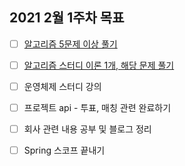 ## 2021 2월 1주차 목표

- [ ] [알고리즘 5문제 이상 풀기](https://github.com/UntitledCrew/Weekly/tree/sangwoo/2021_year/2_month/1_week/Sangwoo/Algorithm)

- [ ] [알고리즘 스터디 이론 1개, 해당 문제 풀기](https://github.com/UntitledCrew/Weekly/tree/sangwoo/2021_year/1_month/5_week/Sangwoo/Algorithm)

- [ ] 운영체제 스터디 강의

- [ ] 프로젝트 api - 투표, 매칭 관련 완료하기 

- [ ] 회사 관련 내용 공부 및 블로그 정리

- [ ] Spring 스코프 끝내기


